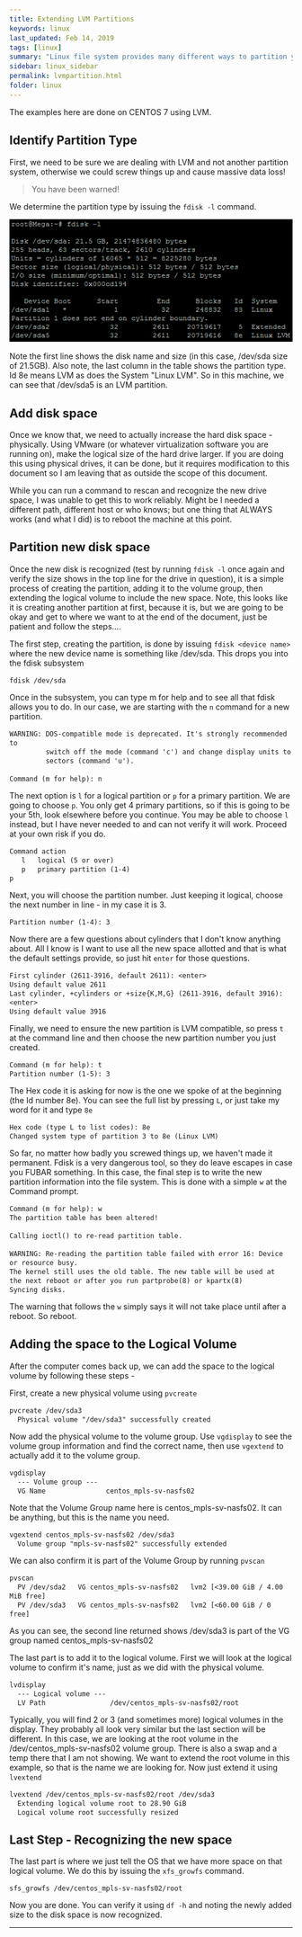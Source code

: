 ```yaml
---
title: Extending LVM Partitions
keywords: linux
last_updated: Feb 14, 2019
tags: [linux]
summary: "Linux file system provides many different ways to partition your disks. One of the newer, more flexible ways is using LVM. This article describes how to take advantage of that flexibility to extend your LVM partitions. This is taken step by step from [https://www.rootusers.com](https://www.rootusers.com/how-to-increase-the-size-of-a-linux-lvm-by-expanding-the-virtual-machine-disk/) and is reproduced here (using my examples) to ensure availability. Many more details, plus a video and other alternatives can be found at the site it was pulled from."
sidebar: linux_sidebar
permalink: lvmpartition.html
folder: linux
---
```


The examples here are done on CENTOS 7 using LVM.

## Identify Partition Type ##

First, we need to be sure we are dealing with LVM and not another partition system, otherwise we could screw things up and cause massive data loss!  

>You have been warned!

We determine the partition type by issuing the `fdisk -l` command.

![alt text:   fdisk -l example][fdisk]

Note the first line shows the disk name and size (in this case, /dev/sda size of 21.5GB). Also note, the last column in the table shows the partition type. Id 8e means LVM as does the System "Linux LVM". So in this machine, we can see that /dev/sda5 is an LVM partition.

## Add disk space ##

Once we know that, we need to actually increase the hard disk space - physically. Using VMware (or whatever virtualization software you are running on), make the logical size of the hard drive larger. If you are doing this using physical drives, it can be done, but it requires modification to this document so I am leaving that as outside the scope of this document.

While you can run a command to rescan and recognize the new drive space, I was unable to get this to work reliably.  Might be I needed a different path, different host or who knows; but one thing that ALWAYS works (and what I did) is to reboot the machine at this point.

## Partition new disk space ##

Once the new disk is recognized (test by running `fdisk -l` once again and verify the size shows in the top line for the drive in question), it is a simple process of creating the partition, adding it to the volume group, then extending the logical volume to include the new space. Note, this looks like it is creating another partition at first, because it is, but we are going to be okay and get to where we want to at the end of the document, just be patient and follow the steps....

The first step, creating the partition, is done by issuing `fdisk <device name>` where the new device name is something like /dev/sda. This drops you into the fdisk subsystem

```
fdisk /dev/sda
```

Once in the subsystem, you can type m for help and to see all that fdisk allows you to do.  In our case, we are starting with the `n` command for a new partition.

```
WARNING: DOS-compatible mode is deprecated. It's strongly recommended to
         switch off the mode (command 'c') and change display units to 
         sectors (command 'u').

Command (m for help): n
```

The next option is `l` for a logical partition or `p` for a primary partition. We are going to choose `p`. You only get 4 primary partitions, so if this is going to be your 5th, look elsewhere before you continue. You may be able to choose `l` instead, but I have never needed to and can not verify it will work. Proceed at your own risk if you do.

```
Command action
   l   logical (5 or over)
   p   primary partition (1-4)
p
```

Next, you will choose the partition number. Just keeping it logical, choose the next number in line - in my case it is 3.

```
Partition number (1-4): 3
```

Now there are a few questions about cylinders that I don't know anything about. All I know is I want to use all the new space allotted and that is what the default settings provide, so just hit `enter` for those questions.

```
First cylinder (2611-3916, default 2611): <enter>
Using default value 2611
Last cylinder, +cylinders or +size{K,M,G} (2611-3916, default 3916): <enter>
Using default value 3916
```

Finally, we need to ensure the new partition is LVM compatible, so press `t` at the command line and then choose the new partition number you just created.

```
Command (m for help): t
Partition number (1-5): 3
```

The Hex code it is asking for now is the one we spoke of at the beginning (the Id number 8e). You can see the full list by pressing `L`, or just take my word for it and type `8e`

```
Hex code (type L to list codes): 8e
Changed system type of partition 3 to 8e (Linux LVM)
```

So far, no matter how badly you screwed things up, we haven't made it permanent. Fdisk is a very dangerous tool, so they do leave escapes in case you FUBAR something. In this case, the final step is to write the new partition information into the file system. This is done with a simple `w` at the Command prompt.

```
Command (m for help): w
The partition table has been altered!

Calling ioctl() to re-read partition table.

WARNING: Re-reading the partition table failed with error 16: Device or resource busy.
The kernel still uses the old table. The new table will be used at
the next reboot or after you run partprobe(8) or kpartx(8)
Syncing disks.
```
The warning that follows the `w` simply says it will not take place until after a reboot. So reboot.

## Adding the space to the Logical Volume ##

After the computer comes back up, we can add the space to the logical volume by following these steps -

First, create a new physical volume using `pvcreate`

```
pvcreate /dev/sda3
  Physical volume "/dev/sda3" successfully created
```

Now add the physical volume to the volume group. Use `vgdisplay` to see the volume group information and find the correct name, then use `vgextend` to actually add it to the volume group.

```
vgdisplay
  --- Volume group ---
  VG Name               centos_mpls-sv-nasfs02
```

Note that the Volume Group name here is centos_mpls-sv-nasfs02.  It can be anything, but this is the name you need.

```
vgextend centos_mpls-sv-nasfs02 /dev/sda3
  Volume group "mpls-sv-nasfs02" successfully extended
```

We can also confirm it is part of the Volume Group by running `pvscan`

```
pvscan
  PV /dev/sda2   VG centos_mpls-sv-nasfs02   lvm2 [<39.00 GiB / 4.00 MiB free]
  PV /dev/sda3   VG centos_mpls-sv-nasfs02   lvm2 [<60.00 GiB / 0    free]
```

As you can see, the second line returned shows /dev/sda3 is part of the VG group named centos_mpls-sv-nasfs02

The last part is to add it to the logical volume.  First we will look at the logical volume to confirm it's name, just as we did with the physical volume.

```
lvdisplay
  --- Logical volume ---
  LV Path                /dev/centos_mpls-sv-nasfs02/root
```

Typically, you will find 2 or 3 (and sometimes more) logical volumes in the display. They probably all look very similar but the last section will be different.
In this case, we are looking at the root volume in the /dev/centos_mpls-sv-nasfs02 volume group. There is also a swap and a temp there that I am not showing. We want to extend the root volume in this example, so that is the name we are looking for. Now just extend it using `lvextend`

```
lvextend /dev/centos_mpls-sv-nasfs02/root /dev/sda3
  Extending logical volume root to 28.90 GiB
  Logical volume root successfully resized
```

## Last Step - Recognizing the new space ##

The last part is where we just tell the OS that we have more space on that logical volume.  We do this by issuing the `xfs_growfs` command.

```
sfs_growfs /dev/centos_mpls-sv-nasfs02/root
```

Now you are done.  You can verify it using `df -h` and noting the newly added size to the disk space is now recognized.

---

[fdisk]:  images/Linux/fdisk.png "fdisk -l example"